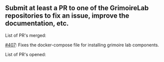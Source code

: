 ## Submit at least a PR to one of the GrimoireLab repositories to fix an issue, improve the documentation, etc.

List of PR's merged: 

[#407](https://github.com/chaoss/grimoirelab-sirmordred/pull/407): Fixes the docker-compose file for installing grimoire lab components.


List of PR's opened: